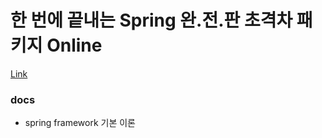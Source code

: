 # 한 번에 끝내는 Spring 완.전.판 초격차 패키지 Online

[Link](https://fastcampus.co.kr/dev_online_spring)

### docs

- spring framework 기본 이론

